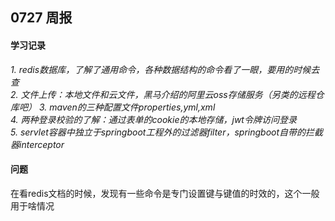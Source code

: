 ## 0727 周报
#### 学习记录
*1. redis数据库，了解了通用命令，各种数据结构的命令看了一眼，要用的时候去查*  
*2. 文件上传：本地文件和云文件，黑马介绍的阿里云oss存储服务（另类的远程仓库吧）*
*3. maven的三种配置文件properties,yml,xml*  
*4. 两种登录校验的了解：通过表单的cookie的本地存储，jwt令牌访问登录*  
*5. servlet容器中独立于springboot工程外的过滤器filter，springboot自带的拦截器interceptor*
#### 问题
在看redis文档的时候，发现有一些命令是专门设置键与键值的时效的，这个一般用于啥情况

